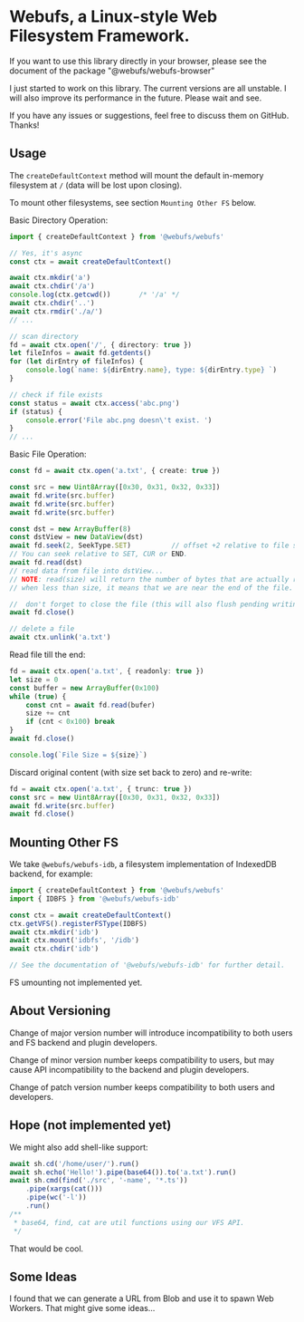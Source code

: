 # Webufs, a Linux-style Web Filesystem Framework.

If you want to use this library directly in your browser, please see the document of the package "@webufs/webufs-browser"

I just started to work on this library. The current versions are all unstable. 
I will also improve its performance in the future. Please wait and see.

If you have any issues or suggestions, feel free to discuss them on GitHub. Thanks!

## Usage

The `createDefaultContext` method will mount the default in-memory filesystem at `/` (data will be lost upon closing).

To mount other filesystems, see section `Mounting Other FS` below.

Basic Directory Operation:
```ts
import { createDefaultContext } from '@webufs/webufs'

// Yes, it's async
const ctx = await createDefaultContext()

await ctx.mkdir('a')
await ctx.chdir('/a')
console.log(ctx.getcwd())       /* '/a' */
await ctx.chdir('..')
await ctx.rmdir('./a/')
// ...

// scan directory
fd = await ctx.open('/', { directory: true })
let fileInfos = await fd.getdents()
for (let dirEntry of fileInfos) {
    console.log(`name: ${dirEntry.name}, type: ${dirEntry.type} `)
}

// check if file exists
const status = await ctx.access('abc.png')
if (status) {
    console.error('File abc.png doesn\'t exist. ')
}
// ...

```

Basic File Operation:
```ts
const fd = await ctx.open('a.txt', { create: true })

const src = new Uint8Array([0x30, 0x31, 0x32, 0x33])
await fd.write(src.buffer)
await fd.write(src.buffer)
await fd.write(src.buffer)

const dst = new ArrayBuffer(8)
const dstView = new DataView(dst)
await fd.seek(2, SeekType.SET)          // offset +2 relative to file start 
// You can seek relative to SET, CUR or END.
await fd.read(dst)
// read data from file into dstView...
// NOTE: read(size) will return the number of bytes that are actually read, ranging in the interval [0, size], and
// when less than size, it means that we are near the end of the file.

//  don't forget to close the file (this will also flush pending writing and release reference)
await fd.close()

// delete a file
await ctx.unlink('a.txt')
```

Read file till the end:
```ts
fd = await ctx.open('a.txt', { readonly: true })
let size = 0
const buffer = new ArrayBuffer(0x100)
while (true) {
    const cnt = await fd.read(bufer)
    size += cnt
    if (cnt < 0x100) break
}
await fd.close()

console.log(`File Size = ${size}`)
```

Discard original content (with size set back to zero) and re-write:
```ts
fd = await ctx.open('a.txt', { trunc: true })
const src = new Uint8Array([0x30, 0x31, 0x32, 0x33])
await fd.write(src.buffer)
await fd.close()
```

## Mounting Other FS

We take `@webufs/webufs-idb`, a filesystem implementation of IndexedDB backend, for example:

```ts
import { createDefaultContext } from '@webufs/webufs'
import { IDBFS } from '@webufs/webufs-idb'

const ctx = await createDefaultContext()
ctx.getVFS().registerFSType(IDBFS)
await ctx.mkdir('idb')
await ctx.mount('idbfs', '/idb')
await ctx.chdir('idb')

// See the documentation of '@webufs/webufs-idb' for further detail.
```

FS umounting not implemented yet.

## About Versioning

Change of major version number will introduce incompatibility to
both users and FS backend and plugin developers.

Change of minor version number keeps compatibility to users, 
but may cause API incompatibility to the backend and plugin developers.

Change of patch version number keeps compatibility to both users and developers.

## Hope (not implemented yet)

We might also add shell-like support:
```ts
await sh.cd('/home/user/').run()
await sh.echo('Hello!').pipe(base64()).to('a.txt').run()
await sh.cmd(find('./src', '-name', '*.ts'))
    .pipe(xargs(cat()))
    .pipe(wc('-l'))
    .run()
/**
 * base64, find, cat are util functions using our VFS API.
 */
```

That would be cool.

## Some Ideas
I found that we can generate a URL from Blob and use it to spawn Web Workers. That might give some ideas...

